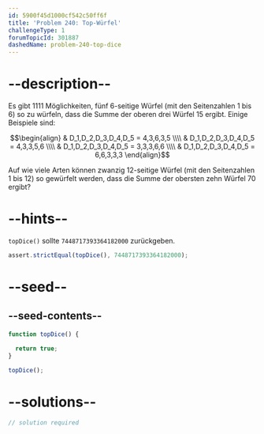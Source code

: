 ```yaml
---
id: 5900f45d1000cf542c50ff6f
title: 'Problem 240: Top-Würfel'
challengeType: 1
forumTopicId: 301887
dashedName: problem-240-top-dice
---
```


# --description--

Es gibt 1111 Möglichkeiten, fünf 6-seitige Würfel (mit den Seitenzahlen 1 bis 6) so zu würfeln, dass die Summe der oberen drei Würfel 15 ergibt. Einige Beispiele sind:

$$\begin{align}   & D_1,D_2,D_3,D_4,D_5 = 4,3,6,3,5 \\\\
  & D_1,D_2,D_3,D_4,D_5 = 4,3,3,5,6 \\\\   & D_1,D_2,D_3,D_4,D_5 = 3,3,3,6,6 \\\\
  & D_1,D_2,D_3,D_4,D_5 = 6,6,3,3,3 \end{align}$$

Auf wie viele Arten können zwanzig 12-seitige Würfel (mit den Seitenzahlen 1 bis 12) so gewürfelt werden, dass die Summe der obersten zehn Würfel 70 ergibt?

# --hints--

`topDice()` sollte `7448717393364182000` zurückgeben.

```js
assert.strictEqual(topDice(), 7448717393364182000);
```

# --seed--

## --seed-contents--

```js
function topDice() {

  return true;
}

topDice();
```

# --solutions--

```js
// solution required
```
